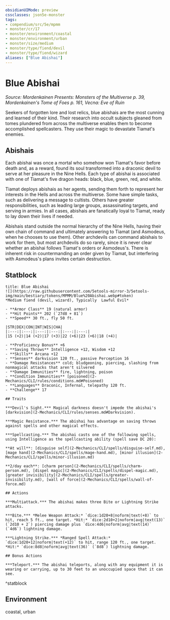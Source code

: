 ```yaml
---
obsidianUIMode: preview
cssclasses: json5e-monster
tags:
- compendium/src/5e/mpmm
- monster/cr/17
- monster/environment/coastal
- monster/environment/urban
- monster/size/medium
- monster/type/fiend/devil
- monster/type/fiend/wizard
aliases: ["Blue Abishai"]
---
```

# Blue Abishai
*Source: Mordenkainen Presents: Monsters of the Multiverse p. 39, Mordenkainen's Tome of Foes p. 161, Vecna: Eve of Ruin*  

Seekers of forgotten lore and lost relics, blue abishais are the most cunning and learned of their kind. Their research into occult subjects gleaned from tomes plundered from across the multiverse enables them to become accomplished spellcasters. They use their magic to devastate Tiamat's enemies.

## Abishais

Each abishai was once a mortal who somehow won Tiamat's favor before death and, as a reward, found its soul transformed into a draconic devil to serve at her pleasure in the Nine Hells. Each type of abishai is associated with one of Tiamat's five dragon heads: black, blue, green, red, and white.

Tiamat deploys abishais as her agents, sending them forth to represent her interests in the Hells and across the multiverse. Some have simple tasks, such as delivering a message to cultists. Others have greater responsibilities, such as leading large groups, assassinating targets, and serving in armies. In all cases, abishais are fanatically loyal to Tiamat, ready to lay down their lives if needed.

Abishais stand outside the normal hierarchy of the Nine Hells, having their own chain of command and ultimately answering to Tiamat (and Asmodeus, when he chooses to use them). Other archdevils can command abishais to work for them, but most archdevils do so rarely, since it is never clear whether an abishai follows Tiamat's orders or Asmodeus's. There is inherent risk in countermanding an order given by Tiamat, but interfering with Asmodeus's plans invites certain destruction.

## Statblock

```ad-statblock
title: Blue Abishai
![](https://raw.githubusercontent.com/5etools-mirror-3/5etools-img/main/bestiary/tokens/MPMM/Blue%20Abishai.webp#token)
*Medium fiend (devil, wizard), Typically  Lawful Evil*

- **Armor Class** 19 (natural armor)
- **Hit Points** 202 (`27d8 + 81`)
- **Speed** 30 ft., fly 50 ft.

|STR|DEX|CON|INT|WIS|CHA|
|:---:|:---:|:---:|:---:|:---:|:---:|
|15 (+2)|14 (+2)|17 (+3)|22 (+6)|23 (+6)|18 (+4)|

- **Proficiency Bonus** +6
- **Saving Throws** Intelligence +12, Wisdom +12
- **Skills** Arcana +12
- **Senses** darkvision 120 ft., passive Perception 16
- **Damage Resistances** cold; bludgeoning, piercing, slashing from nonmagical attacks that aren't silvered
- **Damage Immunities** fire, lightning, poison
- **Condition Immunities** [poisoned](2-Mechanics/CLI/rules/conditions.md#Poisoned)
- **Languages** Draconic, Infernal, telepathy 120 ft.
- **Challenge** 17

## Traits

***Devil's Sight.*** Magical darkness doesn't impede the abishai's [darkvision](2-Mechanics/CLI/rules/senses.md#Darkvision).

***Magic Resistance.*** The abishai has advantage on saving throws against spells and other magical effects.

***Spellcasting.*** The abishai casts one of the following spells, using Intelligence as the spellcasting ability (spell save DC 20):

**At will**: [disguise self](2-Mechanics/CLI/spells/disguise-self.md), [mage hand](2-Mechanics/CLI/spells/mage-hand.md), [minor illusion](2-Mechanics/CLI/spells/minor-illusion.md)

**2/day each**: [charm person](2-Mechanics/CLI/spells/charm-person.md), [dispel magic](2-Mechanics/CLI/spells/dispel-magic.md), [greater invisibility](2-Mechanics/CLI/spells/greater-invisibility.md), [wall of force](2-Mechanics/CLI/spells/wall-of-force.md)

## Actions

***Multiattack.*** The abishai makes three Bite or Lightning Strike attacks.

***Bite.*** *Melee Weapon Attack:* `dice:1d20+8|noform|text(+8)` to hit, reach 5 ft., one target. *Hit:* `dice:2d10+2|noform|avg|text(13)` (`2d10 + 2`) piercing damage plus `dice:4d6|noform|avg|text(14)` (`4d6`) lightning damage.

***Lightning Strike.*** *Ranged Spell Attack:* `dice:1d20+12|noform|text(+12)` to hit, range 120 ft., one target. *Hit:* `dice:8d8|noform|avg|text(36)` (`8d8`) lightning damage.

## Bonus Actions

***Teleport.*** The abishai teleports, along with any equipment it is wearing or carrying, up to 30 feet to an unoccupied space that it can see.
```
^statblock

## Environment

coastal, urban